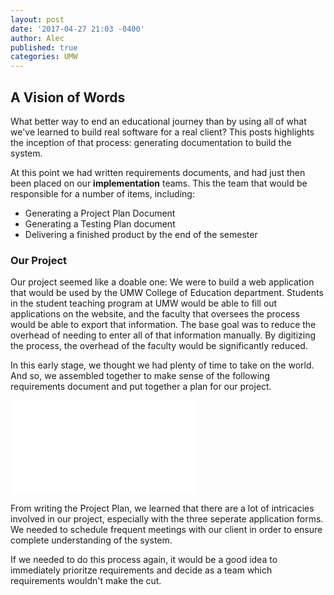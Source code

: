 ```yaml
---
layout: post
date: '2017-04-27 21:03 -0400'
author: Alec
published: true
categories: UMW
---
```

## A Vision of Words

What better way to end an educational journey than by using all of what we've learned to build real software for a real client?  This posts highlights the inception of that process: generating documentation to build the system.

At this point we had written requirements documents, and had just then been placed on our **implementation** teams.  This the team that would be responsible for a number of items, including:


* Generating a Project Plan Document
* Generating a Testing Plan document
* Delivering a finished product by the end of the semester

### Our Project

Our project seemed like a doable one:  We were to build a web application that would be used by the UMW College of Education department.  Students in the student teaching program at UMW would be able to fill out applications on the website, and the faculty that oversees the process would be able to export that information.  The base goal was to reduce the overhead of needing to enter all of that information manually.  By digitizing the process, the overhead of the faculty would be significantly reduced.

In this early stage, we thought we had plenty of time to take on the world.  And so, we assembled together to make sense of the following requirements document and put together a plan for our project.

![COE_Section2.pdf]({{site.baseurl}}/documents/COE_Section2.pdf)

From writing the Project Plan, we learned that there are a lot of intricacies involved in our project, especially with the three seperate application forms.  We needed to schedule frequent meetings with our client in order to ensure complete understanding of the system.

If we needed to do this process again, it would be a good idea to immediately prioritze requirements and decide as a team which requirements wouldn't make the cut.  
